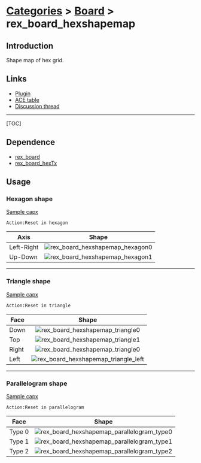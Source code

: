 # [Categories](categories.index.html) > [Board](board.index.html) > rex_board_hexshapemap

## Introduction

Shape map of hex grid. 

## Links

- [Plugin](https://rexrainbow.github.io/C2RexDoc/repo/rex_board_hexshapemap.7z)
- [ACE table](https://rexrainbow.github.io/C2RexDoc/c2rexpluginsACE/plugin_rex_board_hexshapemap.html)
- [Discussion thread](https://www.scirra.com/forum/plugin-board-layout2board-behavior-grid-move_t69647)

----

[TOC]

## Dependence

- [rex_board](rex_board.html)
- [rex_board_hexTx](rex_board_hextx.html)

## Usage

### Hexagon shape

[Sample capx](https://onedrive.live.com/redir?resid=7497FD5EC94476E!2066&authkey=!AEynsvAluFgVTDo&ithint=file%2ccapx)

`Action:Reset in hexagon`

| Axis       |                  Shape                   |
| ---------- | :--------------------------------------: |
| Left-Right | ![rex_board_hexshapemap_hexagon0](rex_board_hexshapemap_hexagon0.png) |
| Up-Down    | ![rex_board_hexshapemap_hexagon1](rex_board_hexshapemap_hexagon1.png) |

----

### Triangle shape

[Sample capx](https://onedrive.live.com/redir?resid=7497FD5EC94476E!2068&authkey=!AIL2cZv4SMxquTU&ithint=file%2ccapx)

`Action:Reset in triangle`

| Face  |                  Shape                   |
| ----- | :--------------------------------------: |
| Down  | ![rex_board_hexshapemap_triangle0](rex_board_hexshapemap_triangle_down.png) |
| Top   | ![rex_board_hexshapemap_triangle1](rex_board_hexshapemap_triangle_top.png) |
| Right | ![rex_board_hexshapemap_triangle0](rex_board_hexshapemap_triangle_right.png) |
| Left  | ![rex_board_hexshapemap_triangle_left](rex_board_hexshapemap_triangle_left.png) |

----

### Parallelogram shape

[Sample capx](https://onedrive.live.com/redir?resid=7497FD5EC94476E!2069&authkey=!AFXhb2pUW93fUS4&ithint=file%2ccapx)

`Action:Reset in parallelogram`

| Face   |                  Shape                   |
| ------ | :--------------------------------------: |
| Type 0 | ![rex_board_hexshapemap_parallelogram_type0](rex_board_hexshapemap_parallelogram_type0.png) |
| Type 1 | ![rex_board_hexshapemap_parallelogram_type1](rex_board_hexshapemap_parallelogram_type1.png) |
| Type 2 | ![rex_board_hexshapemap_parallelogram_type2](rex_board_hexshapemap_parallelogram_type2.png) |



